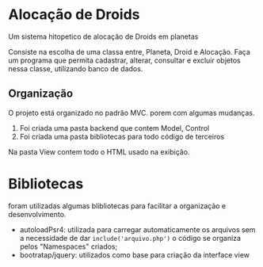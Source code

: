 # Alocação de Droids

Um sistema hitopetico de alocação de Droids em planetas 

Consiste na escolha de uma classa entre, Planeta, Droid e Alocação. Faça um programa que permita cadastrar, alterar, consultar e excluir objetos nessa classe, utilizando banco de dados.

## Organização

O projeto está organizado no padrão MVC. porem com algumas mudanças.
1. Foi criada uma pasta backend que contem Model, Control
2. Foi criada uma pasta bibliotecas para todo código de terceiros

Na pasta View contem todo o HTML usado na exibição.

# Bibliotecas

foram utilizadas algumas blibliotecas para facilitar a organização e desenvolvimento.

- autoloadPsr4: utilizada para carregar automaticamente os arquivos sem a necessidade de dar `include('arquivo.php')` o código se organiza pelos "Namespaces" criados;
- bootratap/jquery: utilizados como base para criação da interface view